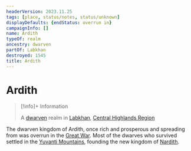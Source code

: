 ```yaml
---
headerVersion: 2023.11.25
tags: [place, status/notes, status/unknown]
displayDefaults: {endStatus: overrun in}
campaignInfo: []
name: Ardith
typeOf: realm
ancestry: dwarven
partOf: Labkhan
destroyed: 1545
title: Ardith
---
```

# Ardith
>[!info]+ Information
> 
> A [dwarven](<../../../species/children-of-the-embodied-gods/dwarves/dwarves.md>) realm in [Labkhan](<../sentinel-range.md>), [Central Highlands Region](<../central-highlands-region.md>)

The dwarven kingdom of Ardith, once rich and prosperous and spreading from was overrun in the [Great War](<../../../events/1500s/great-war.md>). Most of the dwarves who survived settled in the [Yuvanti Mountains](<../../greater-dunmar/yuvanti-mountains.md>), founding the new kingdom of [Nardith](<../../greater-dunmar/realms/nardith/nardith.md>).



